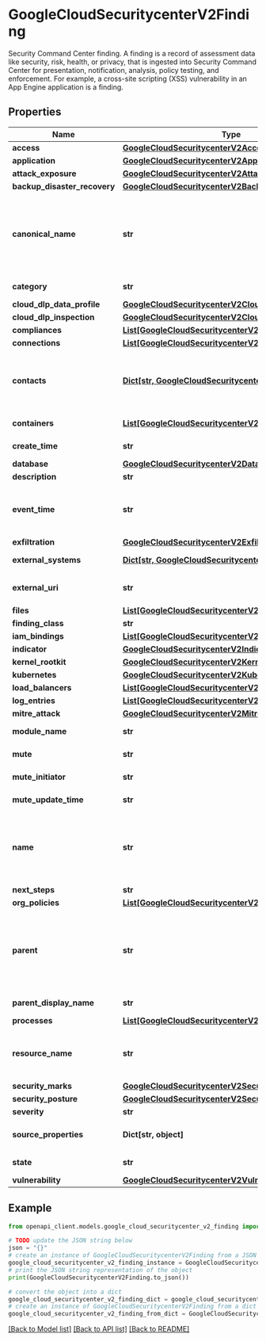 # GoogleCloudSecuritycenterV2Finding

Security Command Center finding. A finding is a record of assessment data like security, risk, health, or privacy, that is ingested into Security Command Center for presentation, notification, analysis, policy testing, and enforcement. For example, a cross-site scripting (XSS) vulnerability in an App Engine application is a finding.

## Properties

Name | Type | Description | Notes
------------ | ------------- | ------------- | -------------
**access** | [**GoogleCloudSecuritycenterV2Access**](GoogleCloudSecuritycenterV2Access.md) |  | [optional] 
**application** | [**GoogleCloudSecuritycenterV2Application**](GoogleCloudSecuritycenterV2Application.md) |  | [optional] 
**attack_exposure** | [**GoogleCloudSecuritycenterV2AttackExposure**](GoogleCloudSecuritycenterV2AttackExposure.md) |  | [optional] 
**backup_disaster_recovery** | [**GoogleCloudSecuritycenterV2BackupDisasterRecovery**](GoogleCloudSecuritycenterV2BackupDisasterRecovery.md) |  | [optional] 
**canonical_name** | **str** | Output only. The canonical name of the finding. The following list shows some examples: + &#x60;organizations/{organization_id}/sources/{source_id}/findings/{finding_id}&#x60; + &#x60;organizations/{organization_id}/sources/{source_id}/locations/{location_id}/findings/{finding_id}&#x60; + &#x60;folders/{folder_id}/sources/{source_id}/findings/{finding_id}&#x60; + &#x60;folders/{folder_id}/sources/{source_id}/locations/{location_id}/findings/{finding_id}&#x60; + &#x60;projects/{project_id}/sources/{source_id}/findings/{finding_id}&#x60; + &#x60;projects/{project_id}/sources/{source_id}/locations/{location_id}/findings/{finding_id}&#x60; The prefix is the closest CRM ancestor of the resource associated with the finding. | [optional] [readonly] 
**category** | **str** | Immutable. The additional taxonomy group within findings from a given source. Example: \&quot;XSS_FLASH_INJECTION\&quot; | [optional] 
**cloud_dlp_data_profile** | [**GoogleCloudSecuritycenterV2CloudDlpDataProfile**](GoogleCloudSecuritycenterV2CloudDlpDataProfile.md) |  | [optional] 
**cloud_dlp_inspection** | [**GoogleCloudSecuritycenterV2CloudDlpInspection**](GoogleCloudSecuritycenterV2CloudDlpInspection.md) |  | [optional] 
**compliances** | [**List[GoogleCloudSecuritycenterV2Compliance]**](GoogleCloudSecuritycenterV2Compliance.md) | Contains compliance information for security standards associated to the finding. | [optional] 
**connections** | [**List[GoogleCloudSecuritycenterV2Connection]**](GoogleCloudSecuritycenterV2Connection.md) | Contains information about the IP connection associated with the finding. | [optional] 
**contacts** | [**Dict[str, GoogleCloudSecuritycenterV2ContactDetails]**](GoogleCloudSecuritycenterV2ContactDetails.md) | Output only. Map containing the points of contact for the given finding. The key represents the type of contact, while the value contains a list of all the contacts that pertain. Please refer to: https://cloud.google.com/resource-manager/docs/managing-notification-contacts#notification-categories { \&quot;security\&quot;: { \&quot;contacts\&quot;: [ { \&quot;email\&quot;: \&quot;person1@company.com\&quot; }, { \&quot;email\&quot;: \&quot;person2@company.com\&quot; } ] } } | [optional] [readonly] 
**containers** | [**List[GoogleCloudSecuritycenterV2Container]**](GoogleCloudSecuritycenterV2Container.md) | Containers associated with the finding. This field provides information for both Kubernetes and non-Kubernetes containers. | [optional] 
**create_time** | **str** | Output only. The time at which the finding was created in Security Command Center. | [optional] [readonly] 
**database** | [**GoogleCloudSecuritycenterV2Database**](GoogleCloudSecuritycenterV2Database.md) |  | [optional] 
**description** | **str** | Contains more details about the finding. | [optional] 
**event_time** | **str** | The time the finding was first detected. If an existing finding is updated, then this is the time the update occurred. For example, if the finding represents an open firewall, this property captures the time the detector believes the firewall became open. The accuracy is determined by the detector. If the finding is later resolved, then this time reflects when the finding was resolved. This must not be set to a value greater than the current timestamp. | [optional] 
**exfiltration** | [**GoogleCloudSecuritycenterV2Exfiltration**](GoogleCloudSecuritycenterV2Exfiltration.md) |  | [optional] 
**external_systems** | [**Dict[str, GoogleCloudSecuritycenterV2ExternalSystem]**](GoogleCloudSecuritycenterV2ExternalSystem.md) | Output only. Third party SIEM/SOAR fields within SCC, contains external system information and external system finding fields. | [optional] [readonly] 
**external_uri** | **str** | The URI that, if available, points to a web page outside of Security Command Center where additional information about the finding can be found. This field is guaranteed to be either empty or a well formed URL. | [optional] 
**files** | [**List[GoogleCloudSecuritycenterV2File]**](GoogleCloudSecuritycenterV2File.md) | File associated with the finding. | [optional] 
**finding_class** | **str** | The class of the finding. | [optional] 
**iam_bindings** | [**List[GoogleCloudSecuritycenterV2IamBinding]**](GoogleCloudSecuritycenterV2IamBinding.md) | Represents IAM bindings associated with the finding. | [optional] 
**indicator** | [**GoogleCloudSecuritycenterV2Indicator**](GoogleCloudSecuritycenterV2Indicator.md) |  | [optional] 
**kernel_rootkit** | [**GoogleCloudSecuritycenterV2KernelRootkit**](GoogleCloudSecuritycenterV2KernelRootkit.md) |  | [optional] 
**kubernetes** | [**GoogleCloudSecuritycenterV2Kubernetes**](GoogleCloudSecuritycenterV2Kubernetes.md) |  | [optional] 
**load_balancers** | [**List[GoogleCloudSecuritycenterV2LoadBalancer]**](GoogleCloudSecuritycenterV2LoadBalancer.md) | The load balancers associated with the finding. | [optional] 
**log_entries** | [**List[GoogleCloudSecuritycenterV2LogEntry]**](GoogleCloudSecuritycenterV2LogEntry.md) | Log entries that are relevant to the finding. | [optional] 
**mitre_attack** | [**GoogleCloudSecuritycenterV2MitreAttack**](GoogleCloudSecuritycenterV2MitreAttack.md) |  | [optional] 
**module_name** | **str** | Unique identifier of the module which generated the finding. Example: folders/598186756061/securityHealthAnalyticsSettings/customModules/56799441161885 | [optional] 
**mute** | **str** | Indicates the mute state of a finding (either muted, unmuted or undefined). Unlike other attributes of a finding, a finding provider shouldn&#39;t set the value of mute. | [optional] 
**mute_initiator** | **str** | Records additional information about the mute operation, for example, the [mute configuration](https://cloud.google.com/security-command-center/docs/how-to-mute-findings) that muted the finding and the user who muted the finding. | [optional] 
**mute_update_time** | **str** | Output only. The most recent time this finding was muted or unmuted. | [optional] [readonly] 
**name** | **str** | The [relative resource name](https://cloud.google.com/apis/design/resource_names#relative_resource_name) of the finding. The following list shows some examples: + &#x60;organizations/{organization_id}/sources/{source_id}/findings/{finding_id}&#x60; + &#x60;organizations/{organization_id}/sources/{source_id}/locations/{location_id}/findings/{finding_id}&#x60; + &#x60;folders/{folder_id}/sources/{source_id}/findings/{finding_id}&#x60; + &#x60;folders/{folder_id}/sources/{source_id}/locations/{location_id}/findings/{finding_id}&#x60; + &#x60;projects/{project_id}/sources/{source_id}/findings/{finding_id}&#x60; + &#x60;projects/{project_id}/sources/{source_id}/locations/{location_id}/findings/{finding_id}&#x60; | [optional] 
**next_steps** | **str** | Steps to address the finding. | [optional] 
**org_policies** | [**List[GoogleCloudSecuritycenterV2OrgPolicy]**](GoogleCloudSecuritycenterV2OrgPolicy.md) | Contains information about the org policies associated with the finding. | [optional] 
**parent** | **str** | The relative resource name of the source and location the finding belongs to. See: https://cloud.google.com/apis/design/resource_names#relative_resource_name This field is immutable after creation time. The following list shows some examples: + &#x60;organizations/{organization_id}/sources/{source_id}&#x60; + &#x60;folders/{folders_id}/sources/{source_id}&#x60; + &#x60;projects/{projects_id}/sources/{source_id}&#x60; + &#x60;organizations/{organization_id}/sources/{source_id}/locations/{location_id}&#x60; + &#x60;folders/{folders_id}/sources/{source_id}/locations/{location_id}&#x60; + &#x60;projects/{projects_id}/sources/{source_id}/locations/{location_id}&#x60; | [optional] 
**parent_display_name** | **str** | Output only. The human readable display name of the finding source such as \&quot;Event Threat Detection\&quot; or \&quot;Security Health Analytics\&quot;. | [optional] [readonly] 
**processes** | [**List[GoogleCloudSecuritycenterV2Process]**](GoogleCloudSecuritycenterV2Process.md) | Represents operating system processes associated with the Finding. | [optional] 
**resource_name** | **str** | Immutable. For findings on Google Cloud resources, the full resource name of the Google Cloud resource this finding is for. See: https://cloud.google.com/apis/design/resource_names#full_resource_name When the finding is for a non-Google Cloud resource, the resourceName can be a customer or partner defined string. | [optional] 
**security_marks** | [**GoogleCloudSecuritycenterV2SecurityMarks**](GoogleCloudSecuritycenterV2SecurityMarks.md) |  | [optional] 
**security_posture** | [**GoogleCloudSecuritycenterV2SecurityPosture**](GoogleCloudSecuritycenterV2SecurityPosture.md) |  | [optional] 
**severity** | **str** | The severity of the finding. This field is managed by the source that writes the finding. | [optional] 
**source_properties** | **Dict[str, object]** | Source specific properties. These properties are managed by the source that writes the finding. The key names in the source_properties map must be between 1 and 255 characters, and must start with a letter and contain alphanumeric characters or underscores only. | [optional] 
**state** | **str** | Output only. The state of the finding. | [optional] [readonly] 
**vulnerability** | [**GoogleCloudSecuritycenterV2Vulnerability**](GoogleCloudSecuritycenterV2Vulnerability.md) |  | [optional] 

## Example

```python
from openapi_client.models.google_cloud_securitycenter_v2_finding import GoogleCloudSecuritycenterV2Finding

# TODO update the JSON string below
json = "{}"
# create an instance of GoogleCloudSecuritycenterV2Finding from a JSON string
google_cloud_securitycenter_v2_finding_instance = GoogleCloudSecuritycenterV2Finding.from_json(json)
# print the JSON string representation of the object
print(GoogleCloudSecuritycenterV2Finding.to_json())

# convert the object into a dict
google_cloud_securitycenter_v2_finding_dict = google_cloud_securitycenter_v2_finding_instance.to_dict()
# create an instance of GoogleCloudSecuritycenterV2Finding from a dict
google_cloud_securitycenter_v2_finding_from_dict = GoogleCloudSecuritycenterV2Finding.from_dict(google_cloud_securitycenter_v2_finding_dict)
```
[[Back to Model list]](../README.md#documentation-for-models) [[Back to API list]](../README.md#documentation-for-api-endpoints) [[Back to README]](../README.md)


